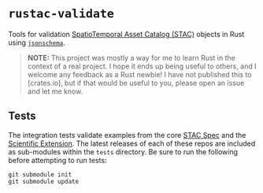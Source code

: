 # `rustac-validate`

Tools for validation [SpatioTemporal Asset Catalog (STAC)] objects in Rust using [`jsonschema`].

> **NOTE:** This project was mostly a way for me to learn Rust in the context of a real project. I
> hope it ends up being useful to others, and I welcome any feedback as a Rust newbie! I have not
> published this to [crates.io], but if that would be useful to you, please open an issue and let me
> know.


## Tests

The integration tests validate examples from the core [STAC Spec] and the [Scientific Extension].
The latest releases of each of these repos are included as sub-modules within the `tests` 
directory. Be sure to run the following before attempting to run tests:

```
git submodule init
git submodule update
```

[STAC Spec]: https://github.com/radiantearth/stac-spec
[Scientific Extension]: https://github.com/stac-extensions/scientific
[SpatioTemporal Asset Catalog (STAC)]: https://stacspec.org/
[`jsonschema`]: https://docs.rs/jsonschema
[`crates.io`]: https://crates.io/